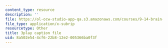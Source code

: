 ```yaml
---
content_type: resource
description: ''
file: https://ol-ocw-studio-app-qa.s3.amazonaws.com/courses/9-14-brain-structure-and-its-origins-spring-2014/8a502e544cf622b812e2005366ba0f3f_555120.srt
file_type: application/x-subrip
resourcetype: Other
title: 3play caption file
uid: 8a502e54-4cf6-22b8-12e2-005366ba0f3f
---
```

